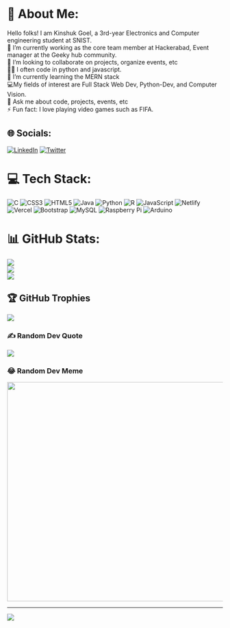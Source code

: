 # 💫 About Me:
Hello folks! I am Kinshuk Goel, a 3rd-year Electronics and Computer engineering student at SNIST.<br>🔭 I’m currently working as the core team member at Hackerabad, Event manager at the Geeky hub community.<br>👯 I’m looking to collaborate on projects, organize events, etc<br>👩‍💻  I often code in python and javascript.<br>🌱 I’m currently learning the MERN stack<br>💻My fields of interest are Full Stack Web Dev, Python-Dev, and Computer Vision.<br>💬 Ask me about code, projects, events, etc<br>⚡ Fun fact: I love playing video games such as FIFA.


## 🌐 Socials:
[![LinkedIn](https://img.shields.io/badge/LinkedIn-%230077B5.svg?logo=linkedin&logoColor=white)](https://linkedin.com/in/kinshukgoel4) [![Twitter](https://img.shields.io/badge/Twitter-%231DA1F2.svg?logo=Twitter&logoColor=white)](https://twitter.com/kinshukgoel04) 

# 💻 Tech Stack:
![C](https://img.shields.io/badge/c-%2300599C.svg?style=for-the-badge&logo=c&logoColor=white) ![CSS3](https://img.shields.io/badge/css3-%231572B6.svg?style=for-the-badge&logo=css3&logoColor=white) ![HTML5](https://img.shields.io/badge/html5-%23E34F26.svg?style=for-the-badge&logo=html5&logoColor=white) ![Java](https://img.shields.io/badge/java-%23ED8B00.svg?style=for-the-badge&logo=java&logoColor=white) ![Python](https://img.shields.io/badge/python-3670A0?style=for-the-badge&logo=python&logoColor=ffdd54) ![R](https://img.shields.io/badge/r-%23276DC3.svg?style=for-the-badge&logo=r&logoColor=white) ![JavaScript](https://img.shields.io/badge/javascript-%23323330.svg?style=for-the-badge&logo=javascript&logoColor=%23F7DF1E) ![Netlify](https://img.shields.io/badge/netlify-%23000000.svg?style=for-the-badge&logo=netlify&logoColor=#00C7B7) ![Vercel](https://img.shields.io/badge/vercel-%23000000.svg?style=for-the-badge&logo=vercel&logoColor=white) ![Bootstrap](https://img.shields.io/badge/bootstrap-%23563D7C.svg?style=for-the-badge&logo=bootstrap&logoColor=white) ![MySQL](https://img.shields.io/badge/mysql-%2300f.svg?style=for-the-badge&logo=mysql&logoColor=white) ![Raspberry Pi](https://img.shields.io/badge/-RaspberryPi-C51A4A?style=for-the-badge&logo=Raspberry-Pi) ![Arduino](https://img.shields.io/badge/-Arduino-00979D?style=for-the-badge&logo=Arduino&logoColor=white)
# 📊 GitHub Stats:
![](https://github-readme-stats.vercel.app/api?username=kinshukgoel4&theme=radical&hide_border=false&include_all_commits=true&count_private=true)<br/>
![](https://github-readme-streak-stats.herokuapp.com/?user=kinshukgoel4&theme=radical&hide_border=false)<br/>
![](https://github-readme-stats.vercel.app/api/top-langs/?username=kinshukgoel4&theme=radical&hide_border=false&include_all_commits=true&count_private=true&layout=compact)

## 🏆 GitHub Trophies
![](https://github-profile-trophy.vercel.app/?username=kinshukgoel4&theme=radical&no-frame=false&no-bg=true&margin-w=4)

### ✍️ Random Dev Quote
![](https://quotes-github-readme.vercel.app/api?type=horizontal&theme=radical)

### 😂 Random Dev Meme
<img src="https://random-memer.herokuapp.com/" width="512px"/>

---
[![](https://visitcount.itsvg.in/api?id=kinshukgoel4&icon=0&color=0)](https://visitcount.itsvg.in)

<!-- Proudly created with GPRM ( https://gprm.itsvg.in ) -->
